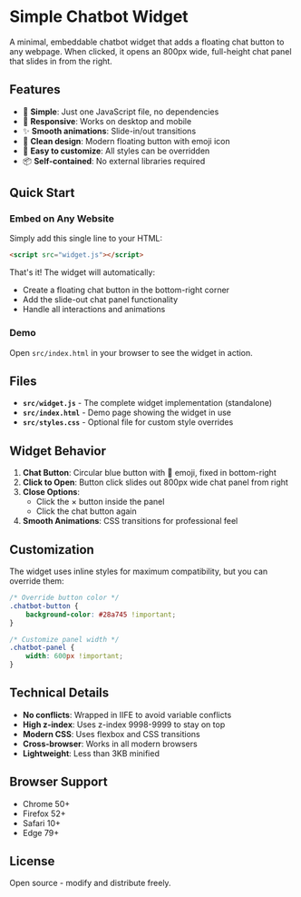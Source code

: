 # Simple Chatbot Widget

A minimal, embeddable chatbot widget that adds a floating chat button to any webpage. When clicked, it opens an 800px wide, full-height chat panel that slides in from the right.

## Features

- 🎯 **Simple**: Just one JavaScript file, no dependencies
- 📱 **Responsive**: Works on desktop and mobile
- ✨ **Smooth animations**: Slide-in/out transitions
- 🎨 **Clean design**: Modern floating button with emoji icon
- 🔧 **Easy to customize**: All styles can be overridden
- 📦 **Self-contained**: No external libraries required

## Quick Start

### Embed on Any Website

Simply add this single line to your HTML:

```html
<script src="widget.js"></script>
```

That's it! The widget will automatically:
- Create a floating chat button in the bottom-right corner
- Add the slide-out chat panel functionality
- Handle all interactions and animations

### Demo

Open `src/index.html` in your browser to see the widget in action.

## Files

- **`src/widget.js`** - The complete widget implementation (standalone)
- **`src/index.html`** - Demo page showing the widget in use
- **`src/styles.css`** - Optional file for custom style overrides

## Widget Behavior

1. **Chat Button**: Circular blue button with 💬 emoji, fixed in bottom-right
2. **Click to Open**: Button click slides out 800px wide chat panel from right
3. **Close Options**: 
   - Click the × button inside the panel
   - Click the chat button again
4. **Smooth Animations**: CSS transitions for professional feel

## Customization

The widget uses inline styles for maximum compatibility, but you can override them:

```css
/* Override button color */
.chatbot-button {
    background-color: #28a745 !important;
}

/* Customize panel width */
.chatbot-panel {
    width: 600px !important;
}
```

## Technical Details

- **No conflicts**: Wrapped in IIFE to avoid variable conflicts
- **High z-index**: Uses z-index 9998-9999 to stay on top
- **Modern CSS**: Uses flexbox and CSS transitions
- **Cross-browser**: Works in all modern browsers
- **Lightweight**: Less than 3KB minified

## Browser Support

- Chrome 50+
- Firefox 52+
- Safari 10+
- Edge 79+

## License

Open source - modify and distribute freely.